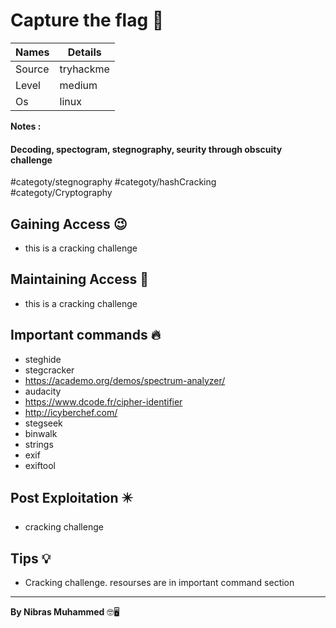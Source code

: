 # Capture the flag 🧭
Names | Details
--------|-----
Source | tryhackme
Level     | medium
Os | linux

**Notes :**
#### Decoding, spectogram, stegnography, seurity through obscuity challenge
#categoty/stegnography 
#categoty/hashCracking  
#categoty/Cryptography 



## Gaining Access 😉

- this is a cracking challenge



## Maintaining Access 🥷
- this is a cracking challenge


## Important commands 🔥
- steghide
- stegcracker
- https://academo.org/demos/spectrum-analyzer/
- audacity
- https://www.dcode.fr/cipher-identifier
- http://icyberchef.com/
- stegseek
- binwalk
- strings
- exif
- exiftool

## Post Exploitation ✴️
- cracking challenge
## Tips 💡
- Cracking challenge. resourses are in important command section


--------------------------------
**By Nibras Muhammed** 🤓🖥️






